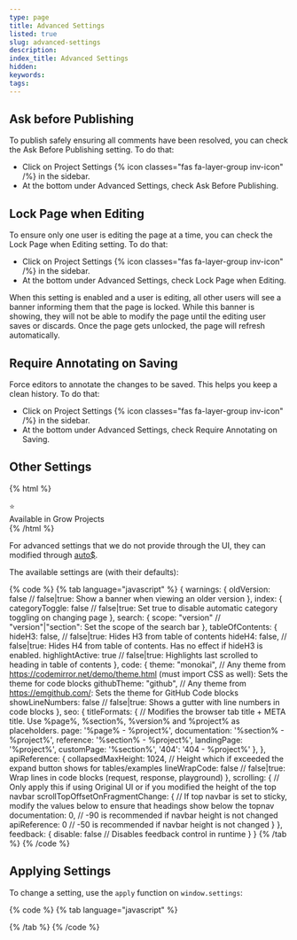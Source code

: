 ```yaml
---
type: page
title: Advanced Settings
listed: true
slug: advanced-settings
description: 
index_title: Advanced Settings
hidden: 
keywords: 
tags: 
---
```


## Ask before Publishing

To publish safely ensuring all comments have been resolved, you can check the Ask Before Publishing setting. To do that:

- Click on Project Settings {% icon classes="fas fa-layer-group inv-icon" /%} in the sidebar.
- At the bottom under Advanced Settings, check Ask Before Publishing.

## Lock Page when Editing

To ensure only one user is editing the page at a time, you can check the Lock Page when Editing setting. To do that:

- Click on Project Settings {% icon classes="fas fa-layer-group inv-icon" /%} in the sidebar.
- At the bottom under Advanced Settings, check Lock Page when Editing.

When this setting is enabled and a user is editing, all other users will see a banner informing them that the page is locked. While this banner is showing, they will not be able to modify the page until the editing user saves or discards. Once the page gets unlocked, the page will refresh automatically.

## Require Annotating on Saving

Force editors to annotate the changes to be saved. This helps you keep a clean history. To do that:

- Click on Project Settings {% icon classes="fas fa-layer-group inv-icon" /%} in the sidebar.
- At the bottom under Advanced Settings, check Require Annotating on Saving.

## Other Settings

{% html %}
<div class="grow-border text-left">
<div class="grow-star">⭐</div>
    Available in Grow Projects
</div>
{% /html %}

For advanced settings that we do not provide through the UI, they can modified through [auto$](/support-center/custom-javascript).

The available settings are (with their defaults):

{% code %}
{% tab language="javascript" %}
{
  warnings: {
    oldVersion: false // false|true: Show a banner when viewing an older version
  },
  index: {
    categoryToggle: false // false|true: Set true to disable automatic category toggling on changing page
  },
  search: {
    scope: "version" // "version"|"section": Set the scope of the search bar
  },
  tableOfContents: {
    hideH3: false, // false|true: Hides H3 from table of contents
    hideH4: false, // false|true: Hides H4 from table of contents. Has no effect if hideH3 is enabled.
    highlightActive: true // false|true: Highlights last scrolled to heading in table of contents
  },
  code: {
    theme: "monokai", // Any theme from https://codemirror.net/demo/theme.html (must import CSS as well): Sets the theme for code blocks
    githubTheme: "github", // Any theme from https://emgithub.com/: Sets the theme for GitHub Code blocks
    showLineNumbers: false // false|true: Shows a gutter with line numbers in code blocks
  },
  seo: {
    titleFormats: { // Modifies the browser tab title + META title. Use %page%, %section%, %version% and %project% as placeholders.
      page: '%page% - %project%',
      documentation: '%section% - %project%',
      reference: '%section% - %project%',
      landingPage: '%project%',
      customPage: '%section%',
      '404': '404 - %project%'
    },
  },
  apiReference: {
    collapsedMaxHeight: 1024, // Height which if exceeded the expand button shows for tables/examples
    lineWrapCode: false // false|true: Wrap lines in code blocks (request, response, playground)
  },
  scrolling: { // Only apply this if using Original UI or if you modified the height of the top navbar 
    scrollTopOffsetOnFragmentChange: { // If top navbar is set to sticky, modify the values below to ensure that headings show below the topnav
      documentation: 0, // -90 is recommended if navbar height is not changed
      apiReference: 0 // -50 is recommended if navbar height is not changed
    }
  },
  feedback: {
    disable: false // Disables feedback control in runtime
  }
}
{% /tab %}
{% /code %}

## Applying Settings

To change a setting, use the `apply`  function on `window.settings`:

{% code %}
{% tab language="javascript" %}
<script>
  window.settings.apply({
  	index: {
      categoryToggle: true
    },
    search: {
      scope: "section"
    }
  });
</script>
{% /tab %}
{% /code %}